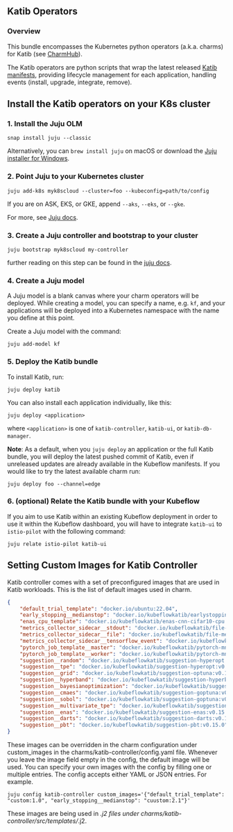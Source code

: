 ## Katib Operators

### Overview
This bundle encompasses the Kubernetes python operators (a.k.a. charms) for Katib
(see [CharmHub](https://charmhub.io/?q=katib)). 

The Katib operators are python scripts that wrap the latest released [Katib manifests][manifests],
providing lifecycle management for each application, handling events (install, upgrade,
integrate, remove).

[manifests]: https://github.com/kubeflow/katib/tree/master/manifests

## Install the Katib operators on your K8s cluster

### 1. Install the Juju OLM 

    snap install juju --classic

Alternatively, you can `brew install juju` on macOS or download the [Juju installer for Windows](https://launchpad.net/juju/2.8/2.8.5/+download/juju-setup-2.8.5-signed.exe).

### 2. Point Juju to your Kubernetes cluster
   
    juju add-k8s myk8scloud --cluster=foo --kubeconfig=path/to/config 
   
   If you are on ASK, EKS, or GKE, append `--aks`, `--eks`, or `--gke`. 

   For more, see [Juju docs](https://juju.is/docs/clouds).
   
### 3. Create a Juju controller and bootstrap to your cluster

    juju bootstrap myk8scloud my-controller
   
   further reading on this step can be found in the [juju docs](https://juju.is/docs/creating-a-controller).
   
### 4. Create a Juju model

A Juju model is a blank canvas where your charm operators will be deployed. While creating a model, you can specify a name, e.g. `kf`, and your applications will be deployed into a Kubernetes namespace with the name you define at this point.

Create a Juju model with the command:

    juju add-model kf

### 5. Deploy the Katib bundle

To install Katib, run:

    juju deploy katib

You can also install each application individually, like this:

    juju deploy <application>

where `<application>` is one of `katib-controller`, `katib-ui`, or `katib-db-manager`.

**Note**: As a default, when you `juju deploy` an application or the full Katib
bundle, you will deploy the latest pushed commit of Katib, even if unreleased updates are
already available in the Kubeflow manifests. If you would like to try the latest
available charm run:


    juju deploy foo --channel=edge

### 6. (optional) Relate the Katib bundle with your Kubeflow

If you aim to use Katib within an existing Kubeflow deployment in order to use it within the Kubeflow dashboard, you will have to integrate `katib-ui` to `istio-pilot` with the following command:

    juju relate istio-pilot katib-ui

## Setting Custom Images for Katib Controller

Katib controller comes with a set of preconfigured images that are used in Katib workloads. This is the list of default images used in charm.

```json
{
    "default_trial_template": "docker.io/ubuntu:22.04",
    "early_stopping__medianstop": "docker.io/kubeflowkatib/earlystopping-medianstop:v0.15.0",
    "enas_cpu_template": "docker.io/kubeflowkatib/enas-cnn-cifar10-cpu:v0.15.0",
    "metrics_collector_sidecar__stdout": "docker.io/kubeflowkatib/file-metrics-collector:v0.15.0",
    "metrics_collector_sidecar__file": "docker.io/kubeflowkatib/file-metrics-collector:v0.15.0",
    "metrics_collector_sidecar__tensorflow_event": "docker.io/kubeflowkatib/tfevent-metrics-collector:v0.15.0",
    "pytorch_job_template__master": "docker.io/kubeflowkatib/pytorch-mnist-cpu:v0.15.0",
    "pytorch_job_template__worker": "docker.io/kubeflowkatib/pytorch-mnist-cpu:v0.15.0",
    "suggestion__random": "docker.io/kubeflowkatib/suggestion-hyperopt:v0.15.0",
    "suggestion__tpe": "docker.io/kubeflowkatib/suggestion-hyperopt:v0.15.0",
    "suggestion__grid": "docker.io/kubeflowkatib/suggestion-optuna:v0.15.0",
    "suggestion__hyperband": "docker.io/kubeflowkatib/suggestion-hyperband:v0.15.0",
    "suggestion__bayesianoptimization": "docker.io/kubeflowkatib/suggestion-skopt:v0.15.0",
    "suggestion__cmaes": "docker.io/kubeflowkatib/suggestion-goptuna:v0.15.0",
    "suggestion__sobol": "docker.io/kubeflowkatib/suggestion-goptuna:v0.15.0",
    "suggestion__multivariate_tpe": "docker.io/kubeflowkatib/suggestion-optuna:v0.15.0",
    "suggestion__enas": "docker.io/kubeflowkatib/suggestion-enas:v0.15.0",
    "suggestion__darts": "docker.io/kubeflowkatib/suggestion-darts:v0.15.0",
    "suggestion__pbt": "docker.io/kubeflowkatib/suggestion-pbt:v0.15.0",
}
```

These images can be overridden in the charm configuration under custom_images in the charms/katib-controller/config.yaml file. Whenever you leave the image field empty in the config, the default image will be used. You can specify your own images with the config by filling one or multiple entries. The config accepts either YAML or JSON entries. For example.

```
juju config katib-controller custom_images='{"default_trial_template": "custom:1.0", "early_stopping__medianstop": "cuustom:2.1"}'
```

These images are being used in *.j2 files under charms/katib-controller/src/templates/*.j2. 
